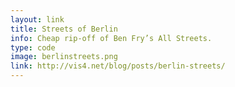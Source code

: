 ```yaml
---
layout: link
title: Streets of Berlin
info: Cheap rip-off of Ben Fry’s All Streets.
type: code
image: berlinstreets.png
link: http://vis4.net/blog/posts/berlin-streets/
---
```

